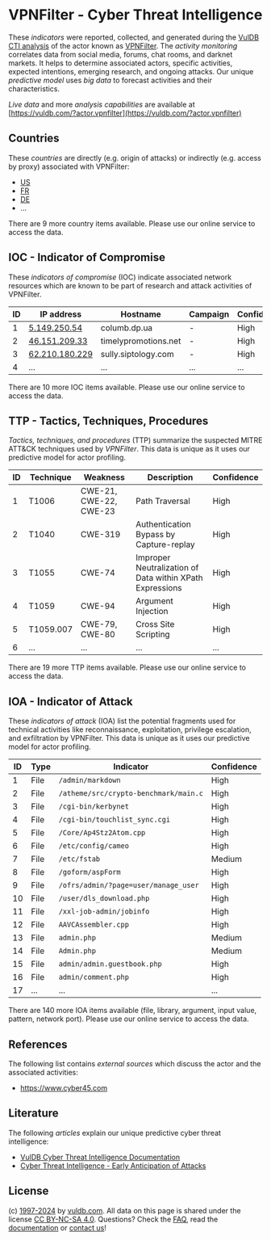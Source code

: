 # VPNFilter - Cyber Threat Intelligence

These _indicators_ were reported, collected, and generated during the [VulDB CTI analysis](https://vuldb.com/?kb.cti) of the actor known as [VPNFilter](https://vuldb.com/?actor.vpnfilter). The _activity monitoring_ correlates data from social media, forums, chat rooms, and darknet markets. It helps to determine associated actors, specific activities, expected intentions, emerging research, and ongoing attacks. Our unique _predictive model_ uses _big data_ to forecast activities and their characteristics.

_Live data_ and more _analysis capabilities_ are available at [https://vuldb.com/?actor.vpnfilter](https://vuldb.com/?actor.vpnfilter)

## Countries

These _countries_ are directly (e.g. origin of attacks) or indirectly (e.g. access by proxy) associated with VPNFilter:

* [US](https://vuldb.com/?country.us)
* [FR](https://vuldb.com/?country.fr)
* [DE](https://vuldb.com/?country.de)
* ...

There are 9 more country items available. Please use our online service to access the data.

## IOC - Indicator of Compromise

These _indicators of compromise_ (IOC) indicate associated network resources which are known to be part of research and attack activities of VPNFilter.

ID | IP address | Hostname | Campaign | Confidence
-- | ---------- | -------- | -------- | ----------
1 | [5.149.250.54](https://vuldb.com/?ip.5.149.250.54) | columb.dp.ua | - | High
2 | [46.151.209.33](https://vuldb.com/?ip.46.151.209.33) | timelypromotions.net | - | High
3 | [62.210.180.229](https://vuldb.com/?ip.62.210.180.229) | sully.siptology.com | - | High
4 | ... | ... | ... | ...

There are 10 more IOC items available. Please use our online service to access the data.

## TTP - Tactics, Techniques, Procedures

_Tactics, techniques, and procedures_ (TTP) summarize the suspected MITRE ATT&CK techniques used by _VPNFilter_. This data is unique as it uses our predictive model for actor profiling.

ID | Technique | Weakness | Description | Confidence
-- | --------- | -------- | ----------- | ----------
1 | T1006 | CWE-21, CWE-22, CWE-23 | Path Traversal | High
2 | T1040 | CWE-319 | Authentication Bypass by Capture-replay | High
3 | T1055 | CWE-74 | Improper Neutralization of Data within XPath Expressions | High
4 | T1059 | CWE-94 | Argument Injection | High
5 | T1059.007 | CWE-79, CWE-80 | Cross Site Scripting | High
6 | ... | ... | ... | ...

There are 19 more TTP items available. Please use our online service to access the data.

## IOA - Indicator of Attack

These _indicators of attack_ (IOA) list the potential fragments used for technical activities like reconnaissance, exploitation, privilege escalation, and exfiltration by VPNFilter. This data is unique as it uses our predictive model for actor profiling.

ID | Type | Indicator | Confidence
-- | ---- | --------- | ----------
1 | File | `/admin/markdown` | High
2 | File | `/atheme/src/crypto-benchmark/main.c` | High
3 | File | `/cgi-bin/kerbynet` | High
4 | File | `/cgi-bin/touchlist_sync.cgi` | High
5 | File | `/Core/Ap4Stz2Atom.cpp` | High
6 | File | `/etc/config/cameo` | High
7 | File | `/etc/fstab` | Medium
8 | File | `/goform/aspForm` | High
9 | File | `/ofrs/admin/?page=user/manage_user` | High
10 | File | `/user/dls_download.php` | High
11 | File | `/xxl-job-admin/jobinfo` | High
12 | File | `AAVCAssembler.cpp` | High
13 | File | `admin.php` | Medium
14 | File | `Admin.php` | Medium
15 | File | `admin/admin.guestbook.php` | High
16 | File | `admin/comment.php` | High
17 | ... | ... | ...

There are 140 more IOA items available (file, library, argument, input value, pattern, network port). Please use our online service to access the data.

## References

The following list contains _external sources_ which discuss the actor and the associated activities:

* https://www.cyber45.com

## Literature

The following _articles_ explain our unique predictive cyber threat intelligence:

* [VulDB Cyber Threat Intelligence Documentation](https://vuldb.com/?kb.cti)
* [Cyber Threat Intelligence - Early Anticipation of Attacks](https://www.scip.ch/en/?labs.20201022)

## License

(c) [1997-2024](https://vuldb.com/?kb.changelog) by [vuldb.com](https://vuldb.com/?kb.about). All data on this page is shared under the license [CC BY-NC-SA 4.0](https://creativecommons.org/licenses/by-nc-sa/4.0/). Questions? Check the [FAQ](https://vuldb.com/?kb.faq), read the [documentation](https://vuldb.com/?kb) or [contact us](https://vuldb.com/?contact)!
